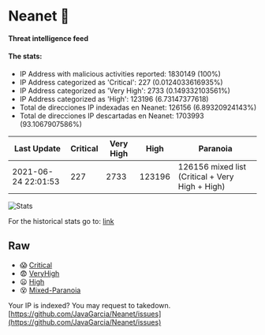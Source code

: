 # Neanet :hocho:
#### Threat intelligence feed
#### The stats:

- IP Address with malicious activities reported: 1830149 (100%)
- IP Address categorized as 'Critical':  227 (0.0124033616935%)
- IP Address categorized as 'Very High':  2733 (0.149332103561%)
- IP Address categorized as 'High':  123196 (6.73147377618)
- Total de direcciones IP indexadas en Neanet:  126156 (6.89320924143%)
- Total de direcciones IP descartadas en Neanet:  1703993 (93.1067907586%)

| Last Update | Critical | Very High | High | Paranoia |
| --- | --- | --- | --- | --- |
| 2021-06-24 22:01:53 | 227 | 2733 | 123196 | 126156 mixed list (Critical + Very High + High)|

![Stats](https://docs.google.com/spreadsheets/d/e/2PACX-1vSnaNMIXVabIpDJjufMlzH7poXnshF3mgd8Is1g9ytUEzVsP5my4Trn8f-xkoLLQ38xpL3HtmUexLo6/pubchart?oid=501124687&format=image)

For the historical stats go to: [link](/stats.csv)
## Raw
- :scream: [Critical](https://raw.githubusercontent.com/JavaGarcia/Neanet/master/blacklists/neanet_critical.txt)
- :fearful: [VeryHigh](https://raw.githubusercontent.com/JavaGarcia/Neanet/master/blacklists/neanet_veryHigh.txtt)
- :frowning: [High](https://raw.githubusercontent.com/JavaGarcia/Neanet/master/blacklists/neanet_high.txt)
- :dizzy_face: [Mixed-Paranoia](https://raw.githubusercontent.com/JavaGarcia/Neanet/master/blacklists/neanet_all.txt)


Your IP is indexed? You may request to takedown. [https://github.com/JavaGarcia/Neanet/issues](https://github.com/JavaGarcia/Neanet/issues)




































































































































































































































































































































































































































































































































































































































































































































































































































































































































































































































































































































































































































































































































































































































































































































































































































































































































































































































































































































































































































































































































































































































































































































































































































































































































































































































































































































































































































































































































































































































































































































































































































































































































































































































































































































































































































































































































































































































































































































































































































































































































































































































































































































































































































































































































































































































































































































































































































































































































































































































































































































































































































































































































































































































































































































































































































































































































































































































































































































































































































































































































































































































































































































































































































































































































































































































































































































































































































































































































































































































































































































































































































































































































































































